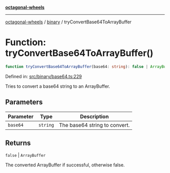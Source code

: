 [**octagonal-wheels**](../../../../README.md)

***

[octagonal-wheels](../../../../globals.md) / [binary](../README.md) / tryConvertBase64ToArrayBuffer

# Function: tryConvertBase64ToArrayBuffer()

```ts
function tryConvertBase64ToArrayBuffer(base64: string): false | ArrayBuffer;
```

Defined in: [src/binary/base64.ts:229](https://github.com/vrtmrz/octagonal-wheels/blob/main/src/binary/base64.ts#L229)

Tries to convert a base64 string to an ArrayBuffer.

## Parameters

| Parameter | Type | Description |
| ------ | ------ | ------ |
| `base64` | `string` | The base64 string to convert. |

## Returns

`false` \| `ArrayBuffer`

The converted ArrayBuffer if successful, otherwise false.
